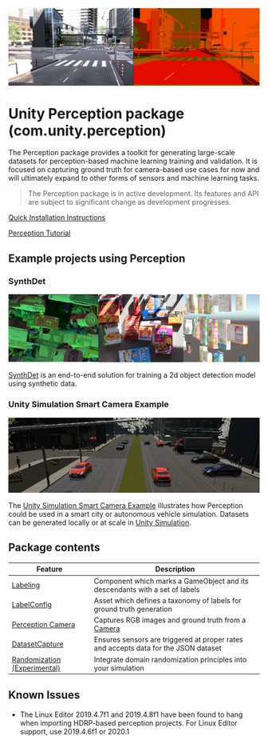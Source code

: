 <img src="images/banner2.PNG" align="middle"/>

# Unity Perception package (com.unity.perception)
The Perception package provides a toolkit for generating large-scale datasets for perception-based machine learning training and validation. It is focused on capturing ground truth for camera-based use cases for now and will ultimately expand to other forms of sensors and machine learning tasks.

> The Perception package is in active development. Its features and API are subject to significant change as development progresses.

[Quick Installation Instructions](SetupSteps.md)

[Perception Tutorial](com.unity.perception/Documentation~/Tutorial/TUTORIAL.md)

## Example projects using Perception

### SynthDet

<img src="images/synthdet.png"/>

[SynthDet](https://github.com/Unity-Technologies/SynthDet) is an end-to-end solution for training a 2d object detection model using synthetic data.

### Unity Simulation Smart Camera Example
<img src="images/smartcamera.png"/>

The [Unity Simulation Smart Camera Example](https://github.com/Unity-Technologies/Unity-Simulation-Smart-Camera-Outdoor) illustrates how Perception could be used in a smart city or autonomous vehicle simulation. Datasets can be generated locally or at scale in [Unity Simulation](https://unity.com/products/unity-simulation).

## Package contents

|Feature|Description
|---|---|
|[Labeling](GroundTruth-Labeling.md)|Component which marks a GameObject and its descendants with a set of labels|
|[LabelConfig](GroundTruth-Labeling.md#LabelConfig)|Asset which defines a taxonomy of labels for ground truth generation|
|[Perception Camera](PerceptionCamera.md)|Captures RGB images and ground truth from a [Camera](https://docs.unity3d.com/Manual/class-Camera.html)|
|[DatasetCapture](DatasetCapture.md)|Ensures sensors are triggered at proper rates and accepts data for the JSON dataset|
|[Randomization (Experimental)](Randomization/Index.md)|Integrate domain randomization principles into your simulation|

## Known Issues

* The Linux Editor 2019.4.7f1 and 2019.4.8f1 have been found to hang when importing HDRP-based perception projects. For Linux Editor support, use 2019.4.6f1 or 2020.1
